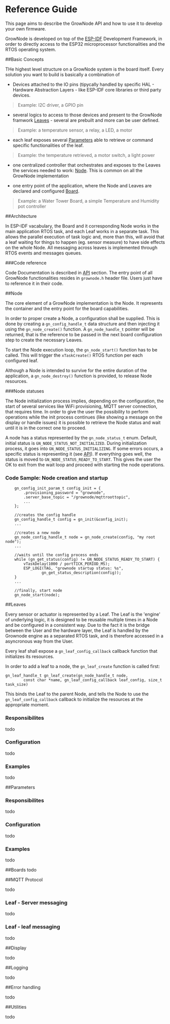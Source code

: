 # Reference Guide

This page aims to describe the GrowNode API and how to use it to develop your own firmware.

GrowNode is developed on top of the [ESP-IDF](https://docs.espressif.com/projects/esp-idf/en/latest/esp32/) Development Framework, in order to directly access to the ESP32 microprocessor functionalities and the RTOS operating system.

##Basic Concepts

THe highest level structure on a GrowNode system is the board itself. Every solution you want to build is basically a combination of 

- Devices attached to the IO pins (tipycally handled by specific HAL - Hardware Abstraction Layers - like ESP-IDF core libraries or third party devices. 

> Example: I2C driver, a GPIO pin

- several logics to access to those devices and present to the GrowNode framwork [Leaves](#leaves) - several are prebuilt and more can be user defined. 

> Example: a temperature sensor, a relay, a LED, a motor

- each leaf exposes several [Parameters](#Parameters) able to retrieve or command specific functionalities of the leaf. 

> Example: the temperature retrieved, a motor switch, a light power

- one centralized controller that orchestrates and exposes to the Leaves the services needed to work: [Node](#node). This is common on all the GrowNode implementation

- one entry point of the application, where the Node and Leaves are declared and configured [Board](#boards). 

> Example: a Water Tower Board, a simple Temperature and Humidity pot controller

##Architecture

In ESP-IDF vacabulary, the Board and it corresponding Node works in the main application RTOS task, and each Leaf works in a separate task. This allows the parallel execution of task logic and, more than this, will avoid that a leaf waiting for things to happen (eg. sensor measure) to have side effects on the whole Node. All messaging across leaves is implemented through RTOS events and messages queues.

###Code reference

Code Documentation is described in [API](../html/index.html) section. The entry point of all GrowNode functionalities resides in `grownode.h` header file. Users just have to reference it in their code. 

##Node

The core element of a GrowNode implementation is the Node. It represents the container and the entry point for the board capabilities.

In order to proper create a Node, a configuration shall be supplied. This is done by creating a `gn_config_handle_t` data structure and then injecting it using the `gn_node_create()` function. A `gn_node_handle_t` pointer will be returned, that is the reference to be passed in the next board configuration step to create the necessary Leaves.

To start the Node execution loop, the `gn_node_start()` function has to be called. This will trigger the `xTaskCreate()` RTOS function per each configured leaf. 

Although a Node is intended to survive for the entire duration of the application, a `gn_node_destroy()` function is provided, to release Node resources. 

###Node statuses

The Node initialization process implies, depending on the configuration, the start of several services like WiFi provisioning, MQTT server connection, that requires time. In order to give the user the possibility to perform operations while the init process continues (like showing a message on the display or handle issues) it is possible to retrieve the Node status and wait until it is in the correct one to proceed. 

A node has a status represented by the `gn_node_status_t` enum. Default, initial status is `GN_NODE_STATUS_NOT_INITIALIZED`. During initialization process, it goes into `GN_NODE_STATUS_INITIALIZING`. If some errors occurs, a specific status is representing it (see [API](../html/index.html)). If everything goes well, the status is moved to `GN_NODE_STATUS_READY_TO_START`. This gives the user the OK to exit from the wait loop and proceed with starting the node operations.

### Code Sample: Node creation and startup

```
	gn_config_init_param_t config_init = {
		.provisioning_password = "grownode",
		.server_base_topic = "/grownode/mqttroottopic",
		...
	};

	//creates the config handle
	gn_config_handle_t config = gn_init(&config_init);
	...
	
	//creates a new node
	gn_node_config_handle_t node = gn_node_create(config, "my root node");
	...
	
	//waits until the config process ends
	while (gn_get_status(config) != GN_NODE_STATUS_READY_TO_START) {
		vTaskDelay(1000 / portTICK_PERIOD_MS);
		ESP_LOGI(TAG, "grownode startup status: %s",
				gn_get_status_description(config));
	}
	...

	//finally, start node
	gn_node_start(node);
```


##Leaves

Every sensor or actuator is represented by a Leaf. The Leaf is the 'engine' of underlying logic, it is designed to be reusable multiple times in a Node and be configured in a consistent way. Due to the fact it is the bridge between the User and the hardware layer, the Leaf is handled by the Grownode engine as a separated RTOS task, and is therefore accessed in a asyncronous way from the User.

Every leaf shall expose a `gn_leaf_config_callback` callback function that initializes its resources. 

In order to add a leaf to a node, the `gn_leaf_create` function is called first:

```
gn_leaf_handle_t gn_leaf_create(gn_node_handle_t node,
		const char *name, gn_leaf_config_callback leaf_config, size_t task_size)
```

This binds the Leaf to the parent Node, and tells the Node to use the `gn_leaf_config_callback` callback to initialize the resources at the appropriate moment.


### Responsibilites
todo

### Configuration
todo

### Examples
todo

##Parameters

### Responsibilites
todo

### Configuration
todo

### Examples
todo

##Boards
todo

##MQTT Protocol

todo 

### Leaf - Server messaging

todo

### Leaf - leaf messaging

todo


##Display

todo

##Logging

todo

##Error handling

todo

##Utilities

todo